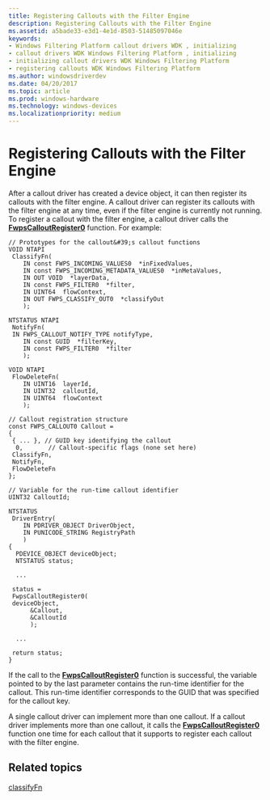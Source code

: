 ```yaml
---
title: Registering Callouts with the Filter Engine
description: Registering Callouts with the Filter Engine
ms.assetid: a5bade33-e3d1-4e1d-8503-51485097046e
keywords:
- Windows Filtering Platform callout drivers WDK , initializing
- callout drivers WDK Windows Filtering Platform , initializing
- initializing callout drivers WDK Windows Filtering Platform
- registering callouts WDK Windows Filtering Platform
ms.author: windowsdriverdev
ms.date: 04/20/2017
ms.topic: article
ms.prod: windows-hardware
ms.technology: windows-devices
ms.localizationpriority: medium
---
```


# Registering Callouts with the Filter Engine


After a callout driver has created a device object, it can then register its callouts with the filter engine. A callout driver can register its callouts with the filter engine at any time, even if the filter engine is currently not running. To register a callout with the filter engine, a callout driver calls the [**FwpsCalloutRegister0**](https://msdn.microsoft.com/library/windows/hardware/ff551140) function. For example:

```
// Prototypes for the callout&#39;s callout functions
VOID NTAPI
 ClassifyFn(
    IN const FWPS_INCOMING_VALUES0  *inFixedValues,
    IN const FWPS_INCOMING_METADATA_VALUES0  *inMetaValues,
    IN OUT VOID  *layerData,
    IN const FWPS_FILTER0  *filter,
    IN UINT64  flowContext,
    IN OUT FWPS_CLASSIFY_OUT0  *classifyOut
    );

NTSTATUS NTAPI
 NotifyFn(
 IN FWPS_CALLOUT_NOTIFY_TYPE notifyType,
    IN const GUID  *filterKey,
    IN const FWPS_FILTER0  *filter
    );

VOID NTAPI
 FlowDeleteFn(
    IN UINT16  layerId,
    IN UINT32  calloutId,
    IN UINT64  flowContext
    );

// Callout registration structure
const FWPS_CALLOUT0 Callout =
{
 { ... }, // GUID key identifying the callout
  0,       // Callout-specific flags (none set here)
 ClassifyFn,
 NotifyFn,
 FlowDeleteFn
};

// Variable for the run-time callout identifier
UINT32 CalloutId;

NTSTATUS
 DriverEntry(
    IN PDRIVER_OBJECT DriverObject,
    IN PUNICODE_STRING RegistryPath
    )
{
  PDEVICE_OBJECT deviceObject;
  NTSTATUS status;

  ...

 status =
 FwpsCalloutRegister0(
 deviceObject,
      &Callout,
      &CalloutId
      );

  ...

 return status;
}
```

If the call to the [**FwpsCalloutRegister0**](https://msdn.microsoft.com/library/windows/hardware/ff551140) function is successful, the variable pointed to by the last parameter contains the run-time identifier for the callout. This run-time identifier corresponds to the GUID that was specified for the callout key.

A single callout driver can implement more than one callout. If a callout driver implements more than one callout, it calls the [**FwpsCalloutRegister0**](https://msdn.microsoft.com/library/windows/hardware/ff551140) function one time for each callout that it supports to register each callout with the filter engine.

## Related topics


[classifyFn](https://msdn.microsoft.com/library/windows/hardware/ff544887)

 

 






